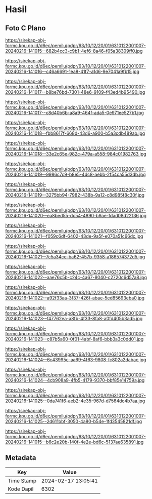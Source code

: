 # Hasil

## Foto C Plano

https://sirekap-obj-formc.kpu.go.id/d6ec/pemilu/pdpr/63/10/12/20/01/6310122001007-20240216-141015--682b4cc3-c9b1-4ef6-8a46-f05a38309ff0.jpg

https://sirekap-obj-formc.kpu.go.id/d6ec/pemilu/pdpr/63/10/12/20/01/6310122001007-20240216-141016--c46a6691-1ea8-41f7-a1d6-9e7041a9fb15.jpg

https://sirekap-obj-formc.kpu.go.id/d6ec/pemilu/pdpr/63/10/12/20/01/6310122001007-20240216-141017--b8be76bd-7301-48e6-9109-f43ed4b95490.jpg

https://sirekap-obj-formc.kpu.go.id/d6ec/pemilu/pdpr/63/10/12/20/01/6310122001007-20240216-141017--c8d40b6b-a8a9-464f-ada5-0e971ee527b1.jpg

https://sirekap-obj-formc.kpu.go.id/d6ec/pemilu/pdpr/63/10/12/20/01/6310122001007-20240216-141018--fbb8617f-668d-43d6-a900-b5a3cdb489ab.jpg

https://sirekap-obj-formc.kpu.go.id/d6ec/pemilu/pdpr/63/10/12/20/01/6310122001007-20240216-141018--33e2c65e-982c-479a-a558-984c01982763.jpg

https://sirekap-obj-formc.kpu.go.id/d6ec/pemilu/pdpr/63/10/12/20/01/6310122001007-20240216-141019--9986c7c9-b8e5-4dc8-aebb-2f54ca55d3db.jpg

https://sirekap-obj-formc.kpu.go.id/d6ec/pemilu/pdpr/63/10/12/20/01/6310122001007-20240216-141019--3275bb94-7982-438b-9a12-c8d985f8c30f.jpg

https://sirekap-obj-formc.kpu.go.id/d6ec/pemilu/pdpr/63/10/12/20/01/6310122001007-20240216-141020--ea8bed55-dc54-4890-b9ae-fdad08d22136.jpg

https://sirekap-obj-formc.kpu.go.id/d6ec/pemilu/pdpr/63/10/12/20/01/6310122001007-20240216-141021--f059c6df-6402-43de-9a5f-e070a51c66dc.jpg

https://sirekap-obj-formc.kpu.go.id/d6ec/pemilu/pdpr/63/10/12/20/01/6310122001007-20240216-141021--7c5a34ce-ba62-457b-9358-a186574372d5.jpg

https://sirekap-obj-formc.kpu.go.id/d6ec/pemilu/pdpr/63/10/12/20/01/6310122001007-20240216-141022--aae76c5b-c24c-4a67-8040-c2720c6d57a8.jpg

https://sirekap-obj-formc.kpu.go.id/d6ec/pemilu/pdpr/63/10/12/20/01/6310122001007-20240216-141022--a92f33aa-3f37-426f-abae-5ed85693eba0.jpg

https://sirekap-obj-formc.kpu.go.id/d6ec/pemilu/pdpr/63/10/12/20/01/6310122001007-20240216-141023--f47762ea-a8fb-4f33-8fa8-a0fd405b3ad5.jpg

https://sirekap-obj-formc.kpu.go.id/d6ec/pemilu/pdpr/63/10/12/20/01/6310122001007-20240216-141023--c87b5a60-0f01-4abf-8af6-bbb3a3c0dd01.jpg

https://sirekap-obj-formc.kpu.go.id/d6ec/pemilu/pdpr/63/10/12/20/01/6310122001007-20240216-141024--6c43995c-aa69-4f63-9808-fc802a2dabac.jpg

https://sirekap-obj-formc.kpu.go.id/d6ec/pemilu/pdpr/63/10/12/20/01/6310122001007-20240216-141024--4cb908a9-4fb5-4179-9370-bbf85e14759a.jpg

https://sirekap-obj-formc.kpu.go.id/d6ec/pemilu/pdpr/63/10/12/20/01/6310122001007-20240216-141025--0da741f6-aeb2-4e35-967d-d7564dc4b7aa.jpg

https://sirekap-obj-formc.kpu.go.id/d6ec/pemilu/pdpr/63/10/12/20/01/6310122001007-20240216-141025--2d611bbf-3050-4a80-b54e-1fd3545821df.jpg

https://sirekap-obj-formc.kpu.go.id/d6ec/pemilu/pdpr/63/10/12/20/01/6310122001007-20240216-141015--b6c2e20b-140f-4e2e-bd6c-5137ae635891.jpg


## Metadata

| Key        | Value               |
| ---------- | ------------------- |
| Time Stamp | 2024-02-17 13:05:41 |
| Kode Dapil | 6302                |



